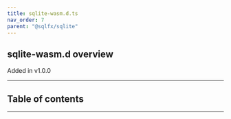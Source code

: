 ```yaml
---
title: sqlite-wasm.d.ts
nav_order: 7
parent: "@sqlfx/sqlite"
---
```


## sqlite-wasm.d overview

Added in v1.0.0

---

<h2 class="text-delta">Table of contents</h2>

---
